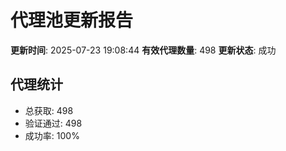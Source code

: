 # 代理池更新报告

**更新时间**: 2025-07-23 19:08:44
**有效代理数量**: 498
**更新状态**:  成功

## 代理统计
- 总获取: 498
- 验证通过: 498
- 成功率: 100%

